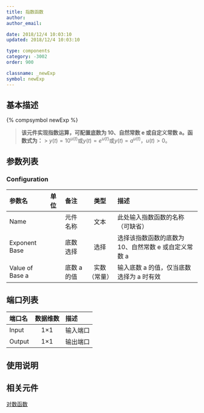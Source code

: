 ```yaml
---
title: 指数函数
author:
author_email:

date: 2018/12/4 10:03:10
updated: 2018/12/4 10:03:10

type: components
category: -3002
order: 900

classname: _newExp
symbol: newExp
---
```


## 基本描述

{% compsymbol newExp %}

> **该元件实现指数运算，可配置底数为 10、自然常数 e 或自定义常数 a。函数式为：** > $y(t) = {10^{u(t)} }$或$y(t) = {e^{u(t)} }$或$y(t) = {a^{u(t)} }$，$u(t)>0$。

## 参数列表

### Configuration

| 参数名          | 单位 | 备注        |     类型     | 描述                                                 |
| :-------------- | :--- | :---------- | :----------: | :--------------------------------------------------- |
| Name            |      | 元件名称    |     文本     | 此处输入指数函数的名称（可缺省）                     |
| Exponent Base   |      | 底数选择    |     选择     | 选择该指数函数的底数为 10、自然常数 e 或自定义常数 a |
| Value of Base a |      | 底数 a 的值 | 实数（常量） | 输入底数 a 的值，仅当底数选择为 a 时有效             |

## 端口列表

| 端口名 | 数据维数 | 描述     |
| :----- | :------: | :------- |
| Input  |   1×1    | 输入端口 |
| Output |   1×1    | 输出端口 |

## 使用说明

## 相关元件

[对数函数](comp_newLog.md)
